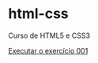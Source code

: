 # html-css
 Curso de HTML5 e CSS3

<a href= "https://diegosilvacarvalho.github.io/html-css/exercicio/ex001/index.html">Executar o exercício 001</a>